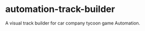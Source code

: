 automation-track-builder
========================

A visual track builder for car company tycoon game Automation.
